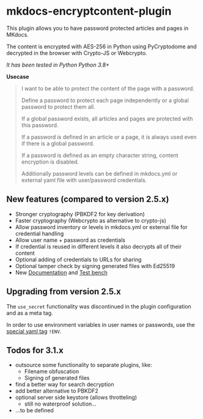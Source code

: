 # mkdocs-encryptcontent-plugin

This plugin allows you to have password protected articles and pages in MKdocs.

The content is encrypted with AES-256 in Python using PyCryptodome and decrypted in the browser with Crypto-JS or Webcrypto.

*It has been tested in Python Python 3.8+*

**Usecase**

> I want to be able to protect the content of the page with a password.
>
> Define a password to protect each page independently or a global password to protect them all.
>
> If a global password exists, all articles and pages are protected with this password.
>
> If a password is defined in an article or a page, it is always used even if there is a global password.
>
> If a password is defined as an empty character string, content encryption is disabled.
>
> Additionally password levels can be defined in mkdocs.yml or external yaml file with user/password credentials.

## New features (compared to version 2.5.x)

* Stronger cryptography (PBKDF2 for key derivation)
* Faster cryptography (Webcrypto as alternative to crypto-js)
* Allow password inventory or levels in mkdocs.yml or external file for credential handling
* Allow user name + password as credentials
* If credential is reused in different levels it also decrypts all of their content
* Optional adding of credentials to URLs for sharing
* Optional tamper check by signing generated files with Ed25519
* New [Documentation](https://unverbuggt.github.io/mkdocs-encryptcontent-plugin/) and [Test bench](https://unverbuggt.github.io/mkdocs-encryptcontent-plugin/testbench/)

## Upgrading from version 2.5.x

The `use_secret` functionality was discontinued in the plugin configuration and as a meta tag.

In order to use environment variables in user names or passwords, use the 
[special yaml tag](https://www.mkdocs.org/user-guide/configuration/#special-yaml-tags) `!ENV`.

## Todos for 3.1.x
* outsource some functionality to separate plugins, like:
    * Filename obfuscation
    * Signing of generated files
* find a better way for search decryption
* add better alternative to PBKDF2
* optional server side keystore (allows throtteling)
    * still no waterproof solution...
* ...to be defined
